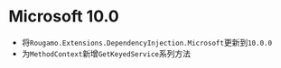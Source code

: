 # Microsoft 10.0

- 将`Rougamo.Extensions.DependencyInjection.Microsoft`更新到`10.0.0`
- 为`MethodContext`新增`GetKeyedService`系列方法